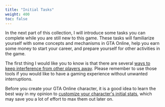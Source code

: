 ```yaml
---
title: "Initial Tasks"
weight: 400
toc: false
---
```


In the next part of this collection, I will introduce some tasks you can
complete while you are still new to this game. These tasks will familiarize
yourself with some concepts and mechanisms in GTA Online, help you earn some
money to start your career, and prepare yourself for other activities in the
game.

The first thing I would like you to know is that there are several [ways to
keep interference from other players away](learn-to-protect-yourself). Please
remember to use those tools if you would like to have a gaming experience
without unwanted interruptions.

Before you create your GTA Online character, it is a good idea to learn the
best way in my opinion to [customize your character's initial
stats](max-out-stats#stats-in-character-creator), which may save you a lot of
effort to max them out later on.
